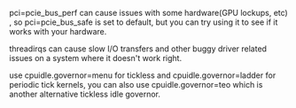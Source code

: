 pci=pcie_bus_perf can cause issues with some hardware(GPU lockups, etc) , so pci=pcie_bus_safe is set to default, but you can try using it to see if it works with your hardware.

threadirqs can cause slow I/O transfers and other buggy driver related issues on a system where it doesn't work right.

use cpuidle.governor=menu for tickless and cpuidle.governor=ladder for periodic tick kernels, you can also use cpuidle.governor=teo which is another alternative tickless idle governor.
